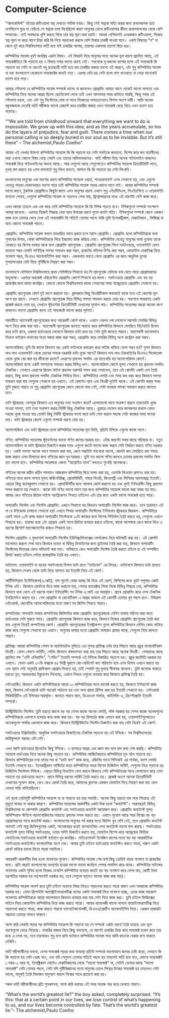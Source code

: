 # Computer-Science

“আলকেমিস্ট” বইয়ের রুটিওয়ালা স্বপ্ন দেখতো পর্যটক হবার। কিন্তু সেই স্বপ্নকে সত্যি করার জন্য রাখালবালক হয়ে দেশবিদেশ ঘুরে না বেড়িয়ে সে স্বপ্নকে চাপা দিয়েছিলো কারণ মানুষের চোখে রুটিওয়ালার জীবন রাখালবালকের থেকে বেশি সম্মানের। তাই সমাজকে খুশি করতে গিয়ে তার স্বপ্ন পূরণ করা হয়নি। আমরা বেশিভাগই একেকজন রুটিওয়ালা, নিজের স্বপ্ন পূরণ না করে আগে চিন্তা করি কি নিয়ে পড়ালেখা করলে বেশি টাকার চাকরী পাওয়া যাবে। একটা বিষয়ের “ব” না জেনে হুট করে বিশ্ববিদ্যালয়ে ভর্তি হয়ে যাই চাকরির আশায়, তারপর একসময় হতাশা ঘিরে ধরে।

কম্পিউটার সায়েন্স খুবই জনপ্রিয় একটা বিষয়। এই বিষয়টা নিয়ে মানুষের মধ্যে অনেক ভূল ধারণা প্রচলিত আছে, এই সাবজেক্টটাতে কি পড়ানো হয় এ বিষয়ে সবার ভালো ধারণা নেই। সবথেকে দু:খজনক ব্যাপার হলো এই সাবজেক্টে কি পড়ানো হয় সেটা না জেনেই বহু ছাত্রছাত্রী ভর্তি হয়ে যায় চাকরীর বাজার ভালো এই কারণে, এটা শুধু কম্পিউটার সায়েন্স না বরং বাংলাদেশে যেকোনো সাবজেক্টের জন্যই সত্য। এরপর যেটা হয় সেটা হলো খাপ খাওয়াতে না পেরে অনেকেই হতাশ হয়ে পড়ে।

আমার সৌভাগ্য যে কম্পিউটার সায়েন্স সম্পর্কে ভালো না জানলেও প্রোগ্রামিং আমার আগে থেকেই ভালো লাগতো এবং কম্পিউটার নিয়ে অনেক আগ্রহ ছিলো ছোটোবেলা থেকে তাই এখন আনন্দময় সময় কাটাতে পারছি, কিন্তু সবার এই সৌভাগ্য হয়না, এবং এটা শুধু সিস্টেমের দোষ না সাথে নিজেদের অসচেতনতাও বিশাল অংশে দায়ী। আমি অনেক বন্ধুবান্ধবকে দেখেছি ভর্তি পরীক্ষায় ভালো রেজাল্ট করে চাকরীর বাজার দেখে সাবজেক্ট বেছে নিয়ে এখন হতাশ হয়ে পড়েছে।

““We are told from childhood onward that everything we want to do is impossible. We grow up with this idea, and as the years accumulate, so too do the layers of prejudice, fear and guilt. There comes a time when our personal calling is so deeply buried in our soul as to be invisible. But it’s still there” – The alchemist,Paulo Coelho”

আমার এই লেখার উদ্দেশ্য কম্পিউটার সায়েন্সে কি কি পড়ানো হয় সেটা সবাইকে জানানো, বিশেষ করে কম বয়েসীদের যারা এখনো কোনো বিষয় বেছে নেয়নি এবং তাদের অভিভাবকদের। ভর্তি পরীক্ষা নিয়ে অনেক গাইডলাইন থাকলেও সাবজেক্ট নিয়ে গাইডলাইনের অভাব আছে। আর যেগুলো আছে সেগুলোতেও কম্পিউটার সায়েন্সে ক্রিয়েটিভিটি লাগে, মুখস্থ কম করতে হয় এসব কথাবার্তা শুধু লিখে রাখসে, আসলে কি কি পড়ানো হয় সেটা লিখেনি।

বাংলাদেশের মানুষের এক অংশের ধারণা কম্পিউটার সায়েন্সে ওয়ার্ড, পাওয়ারপয়েন্ট এসব শেখানো হয়, এবং এগুলো যেহেতু পাড়ার দোকানদারও ভালো পারে তাই কম্পিউটার সায়েন্স পড়ার কোনো মানে নাই। আবার কম্পিউটার সম্পর্কে ভালো জানে, টুকটাক প্রোগ্রামিংও কিছুটা জানে এমন মানুষের ধারণা এখানে শুধু এইচটিমিএল, পিএইচপিতে এ ওয়েবসাইট বানানো শেখায়, যেগুলো কম্পিউটার সায়েন্স না পড়লেও শেখা যায়, ফ্রিল্যান্সারদের মধ্যে এই ধারণাটা বেশি কাজ করে।

এখন আমরা তাহলে এক এক করে দেখি কম্পিউটার সায়েন্সে কি কি টপিক পড়তে হবে। টপিকগুলো সম্পর্কে সংক্ষেপে আমরা জানবো। এরপরে নিজেই সিদ্ধান্ত নেয়া যাবে উপরের ধারণা গুলো কতটা সত্যি। টপিকগুলো সম্পর্কে জেনে একজন কাজ হবে তোমার ভেবে দেখা এই সাবজেক্টটা কি সত্যিই তোমার পছন্দ নাকি তুমি ইলেকট্রিকাল, মেকানিকাল , ফিজিক্স বা অন্য কোনো সাবজেক্ট পড়বে।

প্রোগ্রামিং: কম্পিউটার সায়েন্স বললে অবধারিত ভাবে প্রথমে চলে আসে প্রোগ্রামিং। প্রোগ্রামিং হলো কম্পিউটারকে কথা শুনানোর উপায়, বোকা কম্পিউটারকে দিয়ে ইচ্ছামত কাজ করিয়ে নেয়া। কম্পিউটার যেহেতু মানুষের ভাষা বুঝেনা তাকে বোঝাতে হয় বিশেষ ভাষায় যাকে বলে প্রোগ্রামিং ল্যাংগুয়েজ। প্রোগ্রামিং ল্যাংগুয়েজ শিখে সফটওয়্যার, ওয়েবসাইট যেমন বানানো সম্ভব তেমনি গাণিতিক সমস্যা সমাধান করা সম্ভব, রকেটের গতিপথ নির্ণয় করা সম্ভব, কোয়ান্টাম মেকানিক্স নিয়ে গবেষণা সম্ভব, ডিএনএ অ্যানালাইসিস করা সম্ভব। এককথায় বলতে গেলে প্রোগ্রামিং এর জ্ঞান আধুনিক যুগের সুপারপাওয়ার যেটা দিয়ে পৃথিবীকে নিয়ন্ত্রণ করা সম্ভব।

বাংলাদেশে বেশিভাগ বিশ্ববিদ্যালয়ে প্রথম সেমিস্টারে শিখানো হয় সি ল্যাংগুয়েজ যেটাকে বলা যেতে পারে প্রোগ্রামারদের মাতৃভাষা। এরপরে অবজেক্ট ওরিয়েন্টেড প্রোগ্রামিং কোর্সে শিখানো হয় জাভা। সফটওয়্যার প্রোগ্রামিং এবং বড় বড় প্রজেক্টের জন্য জাভা জনপ্রিয়। কোনো কোনো বিশ্ববিদ্যালয়ে জাভা শেখানোর সময় অ্যান্ড্রয়েডে প্রোগ্রামিং শেখানো হয়।

প্রোগ্রামিং ল্যাংগুয়েজ কোর্স দুই ভাগে করানো হয়। ক্লাসরুমে কিছু থিওরিটিকাল কথাবার্তা থাকে তবে এই কোর্সের মূল অংশ হয় ল্যাবে। সেখানে প্রোগ্রামিং ল্যাংগুয়েজ দিয়ে বিভিন্ন সমস্যা সমাধান করতে দেয়া হয়। সবশেষে সাধারণত একটা প্রজেক্ট করতে দেয়া হয়, সেখানে স্টুডেন্টরা ক্রিয়েটিভিটি দেখানোর সুযোগ পায়।
কম্পিউটার সায়েন্সের আরো অনেক অংশ থাকলেও ভালো প্রোগ্রামিং জানা এই সাবজেক্টে ভালো করার পূর্বশর্ত।

পরবর্তীতে অ্যাসেম্বলী ল্যাংগুয়েজের জন্য আরেকটি কোর্স থাকে। এখানে একদম লো লেভেলে সরাসরি মেমরির বিভিন্ন অংশ নিয়ে কাজ করা যায়। অ্যাসেম্বলী ল্যাংগুয়েজ জানতে সাহায্য করে কম্পিউটার কিভাবে মেমরিতে বিট/বাইট হিসাব করে ডাটা রাখে, একদম হার্ডওয়্যার লেভেলে কিভাবে ডাটা রাখা হয় সেটা তুমি জানতে পারবে। অ্যাসেম্বলী ভালোভাবে শিখলে ভাইরাস বানানোর মতো মজার কাজ করা সম্ভব, প্রোগ্রামিং করে মেমরির বিভিন্ন অংশ কন্ট্রোল করা সম্ভব।

অ্যালগোরিদম: তুমি কি জানো কিভাবে বড় একটা ফাইলকে কমপ্রেস করে সাইজ কমিয়ে ফেলা সম্ভব হয়? গুগল কিভাবে লাখ লাখ ওয়েবসাইট থেকে চোখের পলকে দরকারি ডাটা খুজে আনে? কিভাবে লাখ লাখ টেরাবাইটের ডিএনএ সিকোয়েন্স থেকে খুজে বের করা হয় জীবনের রহস্য? এধরণের প্রবলেম সলভিং এর হাতেখড়ি হয় অ্যালগোরিদম কোর্সে। অ্যালগোরিদম হলো একটি সমস্যাকে সমাধান করার বিভিন্ন ধাপ। অ্যালগোরিদম কোর্সে মূলত শেখানো হয় প্রবলেম সলভিং টেকনিক। সেখানে এধরণের রিয়েল লাইফ প্রবলেম সরাসরি সলভ করা শেখাবেনা, তবে এই কোর্সটা একটা বেস তৈরি করবে, কিছু কমন প্রবলেম সলভিং টেকনিক শিখিয়ে দিবে। কম্পিউটারে মেমরি এবং সময় কম খরচ করে কিভাবে সমস্যা সমাধান করা যায় সেগুলো শেখানো হয় এখানে। এই কোর্সেও ল্যাব এবং থিওরী দুটোই থাকে। এই কোর্সটা করার সময় তুমি বুঝতে পারবে যে শুধু প্রোগ্রামিং ল্যাংগুয়েজ জেনে কোনো লাভ নেই, সেটা ব্যবহার সমস্যা সমাধান করতে জানতে হবে।

ডাটা স্ট্রাকচার: ফেসবুক কিভাবে এত মানুষের তথ্য সংরক্ষণ করে? এলোমেলো ভাবে সংরক্ষণ করলে তাড়াতাড়ি খুজে পাওয়া সমস্যা, তাই তথ্য সংরক্ষণ করার নির্দিষ্ট কিছু টেকনিক আছে। ড্রয়ারে লেভেল করে কাগজপত্র রাখলে যেমন সহজে খুজে পাওয়া যায় তেমনি কিছু নির্দিষ্ট স্ট্রাকচার ফলো করে ডাটা সেভ করলে সহজে সেটা কাজের সময় পাওয়া যায়। ডাটা স্ট্রাকচার কোর্সে এগুলো সম্পর্কে ধারণা দেয়া হয়।

অ্যালগোরিদম এবং ডাটা স্ট্রাকচার হলো কম্পিউটার সায়েন্সের মূল ভিত্তি, প্রতিটা টপিকে এগুলো কাজে লাগে।

গণিত: কম্পিউটার সায়েন্সের স্টুডেন্টদের ভালো গণিত জানার দরকার হয়। এটার কারণটা সবার কাছে পরিস্কার না। নতুন অ্যালগোরিদম বা ডাটা স্ট্রাকচার ডিজাইন করার সময় এগুলো কতটা ভালো কাজ করবে সেটা নির্ধারণ করতে গণিত দরকার হয়। একটা সমস্যা অনেক ভাবে সমাধান করা যায়, কোন পদ্ধতিটা সবথেকে ভালো, কোনটা কম মেমরিতে কম সময়ে কাজ করবে এসব হিসাবের জন্য গণিতের জ্ঞান খুব দরকার। তুমি যত ভালো গণিত জানবে তোমার প্রবলেম সলভিং স্কিল তত ভালো হবে। কম্পিউটার সায়েন্সকে এজন্য “অ্যাপ্লাইড ম্যাথ” বলতেও শুনেছি অনেককে।

গণিতের অনেক কঠিন কঠিন সমস্যাও আজকাল কম্পিউটার দিয়ে সলভ করা হয়, এমনকি থিওরেম প্রমাণও করা হয়। গণিতের মধ্যে জানা লাগবে মূলত কম্বিনেটরিক্স, প্রোবাবিলিটি, নাম্বার থিওরি, জিওমেট্রি এবং লিনিয়ার অ্যালজেব্রা ইত্যাদি। এছাড়া কিছু ক্যালকুলাস শেখানো হয়। প্রোবাবিলিটির জন্য আলাদা কোর্স করানো হয় এবং খুবই ইন্টারেস্টিং কিছু প্রবলেম সলভ করানো হয় সেখানে। কারো যদি গণিত ভালো লাগে তার জন্য কম্পিউটার সায়েন্সে ভালো করা সহজ হয় যায়। আবার কেও গণিতের রিয়েল লাইফ অ্যাপ্লিকেশন শিখতে চাইলেও এটা তার জন্য একটা ভালো সাবজেক্ট হতে পারে।

অপারেটিং সিস্টেম এবং সিস্টেম প্রোগ্রামিং: এখানে শিখানো হয় কিভাবে অপারেটিং সিস্টেম কাজ করে। তবে তারমানে এই না যে উইন্ডোজ চালানো শেখানো হয়! এখানে শিখায় অপারেটিং সিস্টেমের ইন্টারনাল স্ট্রাকচার কিরকম। কম্পিউটারে একই সাথে ১০টা কাজ করলে অপারেটিং সিস্টেমকে ১০টা কাজের জন্য বিশেষ শিডিউল তৈরি করতে হয়, সেগুলো এখানে শিখানো হয়। তারপর ধরো ২টা প্রোগ্রাম একই সাথে প্রিন্টার ব্যবহার করতে চাইলো, কাকে অপেক্ষায় রেখে কাকে দিবে এ ধরণের রিসোর্স ম্যানেজমেন্টের কাজও শিখানো হয়।

সিস্টেম প্রোগ্রামিং এ মুক্তসোর্স অপারেটিং সিস্টেম ইউনিক্স/লিনাক্সের সোর্সকোড নিয়ে ঘাটাঘাটি করা হয়। এই কোর্সটা ভালোমত করলে শেখা যাবে কিভাবে মডেম বা বিভিন্ন ডিভাইসের জন্য ড্রাইভার তৈরি করা যায়, কিভাবে অপারেটিং সিস্টেমের ভিতরের কোড মডিফাই করা যায়। ভবিষ্যতে কেও অপারেটিং সিস্টেম তৈরি করতে চাইলে বা এই সম্পর্কিত রিসার্চ করতে চাইলে সেটার ব্যাকগ্রাউন্ড তৈরি হয় এখানে।

ডাটাবেস: ওয়েবসাইট বা বড়বড় সফটওয়্যার বিশাল ডাটা রাখে “ডাটাবেস” এর ভিতর। ডাটাবেসে কিভাবে ডাটা রাখতে হয়, কিভাবে সেখান থেকে ডাটা নিয়ে আসতে হয় ইত্যাদি নিয়ে এই কোর্স।

আর্টিফিসিয়াল ইন্টেলিজেন্স(এ.আই): নাম শুনেই বোঝা যাচ্ছে কি নিয়ে এই কোর্স, থিসিসের জন্য খুবই পপুলার একটা টপিক এটা। কিভাবে রোবটকে দিয়ে কাজ করানো যায়, গেমের ক্যারেক্টার নিজে নিজে বিভিন্ন সিদ্ধান্ত নেয়, কম্পিউটার কিভাবে দাবা খেলে এই ধরণের দারুণ ইন্টারেস্টিং সব টপিক এ.আই এর অন্তর্ভূক্ত। ল্যাবে প্রোগ্রামিং করে এসব টেকনিক ইমপ্লিমেন্টও করতে হয়। গেম প্রোগ্রামিং বা রোবোটিকস এ আগ্রহ থাকলে এই কোর্সটি তোমার খুব পছন্দ হবে। নিউরাল নেটওয়ার্ক, জেনেটিক অ্যালগোরিদমের মতো দারুণ সব জিনিস শিখতে পারবে।

কম্পাইলার: সাদামাটা ভাষায় কম্পাইলার জিনিসটার কাজ প্রোগ্রামিং ল্যাংগুয়েজকে মেশিন ভাষায় পরিণত করা যাতে হার্ডওয়্যার সেটা বুঝতে পারে। প্রোগ্রামিং ল্যাংগুয়েজ কিভাবে কাজ করে, কিভাবে নিজের প্রোগ্রামিং ল্যাংগুয়েজ তৈরি করা যায় এগুলো নিয়েই কম্পাইলার কোর্স। প্রোগ্রামিং ল্যাংগুয়েজের ইনস্ট্রাকশন গুলো কম্পিউটার কিভাবে মেশিন কোড বানিয়ে কাজ করে সেগুলো শেখানো হয় এখানে। মানুষের ভাষার মতো প্রোগ্রামিং ভাষারও গ্রামার থাকে, সেগুলো নিয়ে জানতে পারবে।

গ্রাফিক্স: আমরা কম্পিউটার গেমস বা অ্যানিমেটেড মুভিতে এত সুন্দর গ্রাফিক্স দেখি তার পিছনে আছে প্রচুর ম্যাথমেটিকাল থিওরী। যেমন গেমসে লাইটিং, শেডিং কিভাবে বাস্তবসম্মত করা যায় তার পিছনে আছে অনেক থিওরী। গেমারদের কাছে প্রচলিত শব্দ “এন্টি এলিয়াসিং”, “শেডিং” ইত্যাদি সম্পর্কে এই টপিকে বিস্তারিত পড়ানো হয়। প্রচুর জ্যামিতি দরকার হয় এখানে। যেমন একটা ৩-ডি বাক্সকে ৪৫ ডিগ্রী ঘুরালে কো-অর্ডিনেট কত পরিবর্তন হবে এসব হিসাব এখানে করতে হয় এবং ল্যাবে সেই অনুযায়ি গ্রাফিকাল প্রোগ্রাম লিখতে হয়, তাই শেখাটা শুধু মুখস্থে সীমাবদ্ধ থাকেনা। তুমি কলেজে থাকতে হয়তো বৃত্ত, সরলরেখার ইকুয়েশন শিখেছো, এখানে শিখবে ওগুলো ব্যবহার করে কিভাবে গ্রাফিক্স তৈরি হয়।

নেটওয়ার্কিং: কিভাবে একটা কম্পিউটারকে আরো ১০ কম্পিউটারের সাথে কানেক্ট করতে হয়, কিভাবে ইন্টারনেট কাজ করে, কিভাবে নেটওয়ার্কে ডাটা প্যাকেট পাঠানো হয় এবং অন্য প্রান্তে রিসিভ করা হয় ইত্যাদি শেখানো হয়। নেটওয়ার্ক সিকিউরিটিও এই টপিকের অন্তর্ভূক্ত। জানতে পারবে ল্যান, ডিএনএস সার্ভার, আইপিভি-৬, ক্রিপ্টোগ্রাফি ইত্যাদি সম্পর্কে।

ডিস্ট্রিবিউটেড সিস্টেম: তুমি হয়তো জানো বড় বড় যেসব কাজে অনেক মেমরি, শক্তি দরকার হয় সেসব কাজে অনেকগুলো কম্পিউটারকে একসাথে ব্যবহার করে কাজ করা হয়। বড় বড় রিসার্চের কাজ এভাবে করা হয়, ওয়েবসাইটগুলোতেও অনেকগুলো সার্ভার একসাথে কাজ করে। কিভাবে ডিস্ট্রিবিউটেড সিস্টেম ডিজাইন করা যায় সেটা নিয়েই এই কোর্স।

সফটওয়্যার ইঞ্জিনিয়ারিং: আধুনিক সফটওয়্যার ডিজাইনের টেকনিক পড়ানো হয় এই টপিকে। সব বিশ্ববিদ্যালয়ের কারিকুলামে সম্ভবত এটা নেই।

এখন আসি হার্ডওয়্যার রিলেটেড কিছু টপিকে। এ ব্যাপারে আগ্রহ এবং জ্ঞান কম বলে কম কথা শেষ করছি। কম্পিউটার সায়েন্সে হার্ডওয়ার নিয়ে অনেক কিছু পড়ানো হয়। কম্পিউটার আর্কিটেকচারে কম্পিউটারে মূল গঠন পড়ানো হয়। কিভাবে কম্পিউটারের তথ্য যাবার পথ বা “ডাটা বাস” কাজ করে, এজিপির সাথে পিসিআই এর পার্থক্য, ক্যাশ মেমরি ইত্যাদি শেখানো হয়। ইলেকট্রিকাল সার্কিটের মতো কম্পিউটারে থাকে বিশেষ ডিজিটাল সার্কিট, সেগুলো নিয়ে পড়ানো হয় ডিজিটাল সিস্টেমস টপিকে। এছাড়া বিভিন্ন ডিভাইস যোগ করলে কিভাবে সেটা কম্পিউটারের সাথে যোগাযোগ করে এসব পড়ানো হয় হার্ডওয়্যার অংশে। ল্যাবে বিভিন্ন ধরণের সার্কিট তৈরি করতে হয়। প্রজেক্ট অংশে অনেক ক্রিয়েটিভিটি দেখানোর সুযোগ থাকে, কেও কেও রোবট তৈরি করে, আমাদের ক্লাসের একজন মোবাইল দিয়ে নিয়ন্ত্রণ করা যায় এমন খেলনা গাড়ি বানিয়েছিলো।

এই হলো মোটামুটি কম্পিউটার সায়েন্সে যা যা পড়ানো হয় তার সামারি। অনেক কিছু হয়তো বাদ পড়ে গিয়েছে এই মূহূর্তে মাথায় না থাকার কারণে। কম্পিউটার সায়েন্সের আকর্ষণীয় একটা দিক হলো “কনটেস্ট”। সারাবছরই বিভিন্ন বিশ্ববিদ্যালয় বা কোম্পানি প্রোগ্রামিং কনটেস্ট এবং সফটওয়্যার কনটেস্ট আয়োজন করে। প্রোগ্রামিং কনটেস্টে মূলত অলিম্পিয়াড স্টাইলে অ্যালগোরিদমের সাহায্যে প্রবলেম সলভ করতে হয়। এখানে সুযোগ আছে সারা বিশ্বের বড় বড় প্রোগ্রামারদের সাথে কনটেস্ট করার। বাংলাদেশের মানুষের গর্ব করার মতো জিনিস খুব বেশি নেই, তবে প্রোগ্রামিং কনটেস্ট অবশ্যই সেই অল্প জিনিসগুলোর একটা, অনেকবছর ধরেই বাংলাদেশিরা এসব কনটেস্টে ভালো ফল করছে। সফটওয়্যার কনটেস্টে মূলত বিভিন্ন সফটওয়্যার, ওয়েব সাইট ডিজাইন করতে হয়, মোবাইল বিশেষ করে অ্যান্ড্রয়েড ভিত্তিক মোবাইলের সফটওয়্যার কনটেস্ট বর্তমানে খুব জনপ্রিয়। মাইক্রোসফট ইমেজিন কাপের মতো বড় বড় আন্তর্জাতিক সফটওয়্যার কনটেস্টেও বাংলাদেশিরা অংশ নেয়। আবার তুমি চাইলে হার্ডওয়্যার কনটেস্টও করতে পারো, দারুণ একটা রোবট বানিয়ে চমকে দিতো পারো সবাইকে।

আরেকটি আকর্ষণীয় দিক হলো গবেষণার সুযোগ। কম্পিউটার সায়েন্স শেষ বর্ষে কিছু ক্রেডিট থাকে গবেষণা বা প্রজেক্টের জন্য। প্রতি বছরই বাংলাদেশের অনার্সের ছাত্ররা ভালো ভালো জার্নালে পেপার পাবলিশ করে থাকে। কম্পিউটার সাইন্সের গবেষণার একটা সুবিধা হলো নিজের ডেস্কটপ কম্পিউটার ব্যবহার করেই বড় বড় গবেষণা করে ফেলা যায়, কোটি টাকা যন্ত্রপাতির দরকার হয় না(অবশ্যই দরকার হয়, তবে সেগুলো ছাড়াও অনেক কাজ করা যায়)।

কম্পিউটার সায়েন্স অনার্স করে তুমি চাইলে অন্যান্য বিষয় নিয়েও পড়ালেখা করতে পারো কারণ এখন সবকাজে কম্পিউটার দরকার হয়।
যেমন রিসেন্টলি অ্যাস্ট্রোইনফরমেটিক্স নামের একটা সাবজেক্ট নিয়ে গবেষণা হচ্ছে, এদের কাজ মহাকাশ গবেষণায় কম্পিউটারকে আরো ভালোভাবে কিভাবে ব্যবহার করা যায় সেটা নিয়ে কাজ করা। তুমি চাইলে ফিজিক্সের লাইনে গিয়ে কোয়ান্টাম কম্পিউটার নিয়ে কাজ করতে পারো। আবার বায়োলজী ভালো লাগলে বায়োইনফরমেটিক্স নিয়ে পড়ালেখা করতে পারো, কাজ করতে পারবো ন্যানোটেকনোলজী, ডিএনএ/প্রোটিন অ্যানালাইসিস নিয়ে। এরকম হাজারটা সম্ভাবনা তোমার সামনে থাকবে।

আশা করি লেখাটা পড়ার পর কম্পিউটার সায়েন্সে কি পড়ানো হয় সে সম্পর্কে একটা ধারণা তৈরি হয়েছে এবং ভূল ধারণাগুলো ভেঙে গিয়েছে। চাকরির বাজার নিয়ে কিছু বলবোনা, যে আগেই চাকরির চিন্তা করে সাবজেক্ট চয়েস করে তার জন্য এ লেখা নয়, তবে তারপরেও শুধু বলে রাখি বর্তমানে কম্পিউটার সায়েন্স পরে আমি কাওকে বেকার বসে থাকতে দেখিনি।

ভর্তি পরীক্ষার্থীদের বলবো, যেসব সাবজেক্ট পড়ার কথা ভাবছো প্রতিটা সম্পর্কে ভালোভাবে জানার চেষ্টা করো, সেখানে কি কি পড়ানো হয় সেটা খোজ নাও, এবং যদি সেগুলো তোমার সত্যিই পছন্দ হয় তাহলেই ভর্তি হয়ে যাও, কোনো সাবজেক্টই ১ নম্বর-২ নম্বর না, ইলেক্ট্রিকাল মোটেও মেকানিকালের থেকে “ভালো সাবজেক্ট” না, সেটাই তোমার কাছে “ভালো সাবজেক্ট” যেটা তোমার পছন্দ, সেটা যদি পুষ্টিবিজ্ঞানের মতো মানুষের চোখে পিছের দিকের সাবজেক্ট হয় তাহলেও সেটা ভালো, মানুষই তৈরি বিভাজন অনুসরণ করলে নিজের সাথে প্রতারণা করা হয়।

সকল ভর্তি পরীক্ষার্থীদের প্রতি শুভকামনা, আশা করি ভয়াবহ এই সময় সহজে পার করে ফেলতে পারবে।

“What’s the world’s greatest lie?” the boy asked, completely surprised. “It’s this: that at a certain point in our lives, we lose control of what’s happening to us, and our lives become controlled by fate. That’s the world’s greatest lie.”- The alchemist,Paulo Coelho
